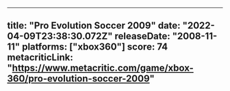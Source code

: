 
---
title: "Pro Evolution Soccer 2009"
date: "2022-04-09T23:38:30.072Z"
releaseDate: "2008-11-11"
platforms: ["xbox360"]
score: 74
metacriticLink: "https://www.metacritic.com/game/xbox-360/pro-evolution-soccer-2009"
---

